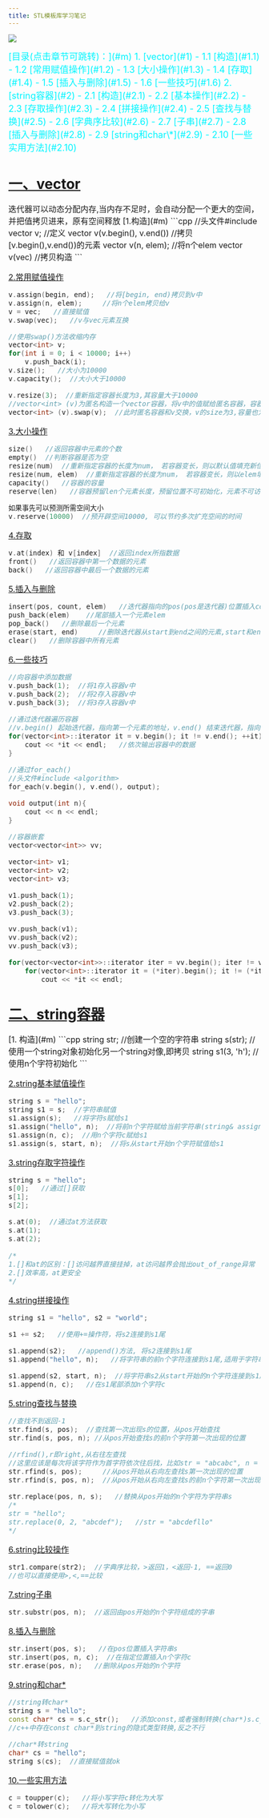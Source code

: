 ```yaml
---
title: STL模板库学习笔记
---
```

![](https://miao.su/images/2019/02/05/095b2b39b.png)
<!--more-->
<font size = 4 color = "#00F5FF">
[<span id = "m">目录(点击章节可跳转)：</span>](#m)
1. [vector](#1)
- 1.1 [构造](#1.1)
- 1.2 [常用赋值操作](#1.2)
- 1.3 [大小操作](#1.3)
- 1.4 [存取](#1.4)
- 1.5 [插入与删除](#1.5)
- 1.6 [一些技巧](#1.6)
2. [string容器](#2)
- 2.1 [构造](#2.1)
- 2.2 [基本操作](#2.2)
- 2.3 [存取操作](#2.3)
- 2.4 [拼接操作](#2.4)
- 2.5 [查找与替换](#2.5)
- 2.6 [字典序比较](#2.6)
- 2.7 [子串](#2.7)
- 2.8 [插入与删除](#2.8)
- 2.9 [string和char\*](#2.9)
- 2.10 [一些实用方法](#2.10)
</font>

# <span id="1">[**一、vector**](#m)</span>
<font size = 3>
迭代器可以动态分配内存,当内存不足时，会自动分配一个更大的空间，并把值拷贝进来，原有空间释放
<span id = "1.1">[1.构造](#m)</span>
```cpp
//头文件#include <vector>
vector<T> v;    //定义
vector<T> v(v.begin(), v.end())  //拷贝[v.begin(),v.end())的元素
vector<T> v(n, elem);    //将n个elem
vector<T> v(vec)     //拷贝构造
```

[<span id = "1.2">2.常用赋值操作</span>](#m)
```cpp
v.assign(begin, end);   //将[begin, end)拷贝到v中
v.assign(n, elem);     //将n个elem拷贝给v
v = vec;   //直接赋值
v.swap(vec);   //v与vec元素互换

//使用swap()方法收缩内存
vector<int> v;
for(int i = 0; i < 10000; i++)
	v.push_back(i);
v.size();   //大小为10000
v.capacity();  //大小大于10000

v.resize(3);  //重新指定容器长度为3,其容量大于10000
//vector<int> (v)为匿名构造一个vector容器，将v中的值赋给匿名容器，容器size为3,容量为3
vector<int> (v).swap(v);  //此时匿名容器和v交换，v的size为3,容量也为3,匿名容器空间被系统自动回收
```

[<span id = "1.3">3.大小操作</span>](#m)
```cpp
size()   //返回容器中元素的个数
empty()  //判断容器是否为空
resize(num)  //重新指定容器的长度为num， 若容器变长，则以默认值填充新位置，如果容器变短，则末尾超出容器长度的元素被删除
resize(num, elem)  //重新指定容器的长度为num， 若容器变长，则以elem填充新位置，如果容器变短，则末尾超出容器长度的元素被删除
capacity()   //容器的容量
reserve(len)   //容器预留len个元素长度，预留位置不可初始化，元素不可访问

如果事先可以预测所需空间大小
v.reserve(10000)  //预开辟空间10000, 可以节约多次扩充空间的时间

```

[<span id = "1.4">4.存取</span>](#m)
```cpp
v.at(index) 和 v[index]  //返回index所指数据
front()   //返回容器中第一个数据的元素
back()   //返回容器中最后一个数据的元素
```

[<span id = "1.5">5.插入与删除</span>](#m)
```cpp
insert(pos, count, elem)   //迭代器指向的pos(pos是迭代器)位置插入count个elem元素
push_back(elem)    //尾部插入一个元素elem
pop_back()   //删除最后一个元素
erase(start, end)     //删除迭代器从start到end之间的元素,start和end是迭代器
clear()   //删除容器中所有元素
```

[<span id = "1.6">6.一些技巧</span>](#m)
```cpp
//向容器中添加数据
v.push_back(1);  //将1存入容器v中
v.push_back(2);  //将2存入容器v中
v.push_back(3);  //将3存入容器v中

//通过迭代器遍历容器
//v.begin() 起始迭代器，指向第一个元素的地址，v.end() 结束迭代器，指向最后一个元素的下一个地址
for(vector<int>::iterator it = v.begin(); it != v.end(); ++it){   	
	cout << *it << endl;   //依次输出容器中的数据
}

//通过for_each()
//头文件#include <algorithm>
for_each(v.begin(), v.end(), output);    

void output(int n){
	cout << n << endl;
}

//容器嵌套
vector<vector<int>> vv;

vector<int> v1;
vector<int> v2;
vector<int> v3;

v1.push_back(1);
v2.push_back(2);
v3.push_back(3);

vv.push_back(v1);
vv.push_back(v2);
vv.push_back(v3);

for(vector<vector<int>>::iterator iter = vv.begin(); iter != vv.end(); ++iter)
	for(vector<int>::iterator it = (*iter).begin(); it != (*iter).end(); ++it)
		cout << *it << endl;
```
</font>

# [<span id = "2">**二、string容器**</span>](#m)
<font size = 3>
[<span id = "2.1">1. 构造</span>](#m)
```cpp
string str;   //创建一个空的字符串
string s(str);  //使用一个string对象初始化另一个string对像,即拷贝
string s1(3, 'h');   //使用n个字符初始化
```

[<span id = "2.2">2.string基本赋值操作</span>](#m)
```cpp
string s = "hello";
string s1 = s;  //字符串赋值 
s1.assign(s);   //将字符s赋给s1
s1.assign("hello", n);  //将前n个字符赋给当前字符串(string& assign(const char* s, int n)), 这里貌似使用常量字符串或者字符数组是这样的，如果是变量字符串，那么是从n位置开始之后的字符串,如果n是3, 那么s1 = "lo";
s1.assign(n, c);  //用n个字符c赋给s1
s1.assign(s, start, n);  //将s从start开始n个字符赋值给s1
```
 
[<span id = "2.3">3.string存取字符操作</span>](#m)
```cpp
string s = "hello";
s[0];   //通过[]获取
s[1];
s[2];

s.at(0);  //通过at方法获取
s.at(1);
s.at(2);
 
/*
1.[]和at的区别：[]访问越界直接挂掉，at访问越界会抛出out_of_range异常
2.[]效率高，at更安全
*/
```

[<span id = "2.4">4.string拼接操作</span>](#m)
```cpp
string s1 = "hello", s2 = "world";

s1 += s2;   //使用+=操作符，将s2连接到s1尾

s1.append(s2);   //append()方法, 将s2连接到s1尾
s1.append("hello", n);   //将字符串的前n个字符连接到s1尾,适用于字符串常量和字符数组

s1.append(s2, start, n);  //将字符串s2从start开始的n个字符连接到s1尾
s1.append(n, c);   //在s1尾部添加n个字符c
```

[<span id = "2.5">5.string查找与替换</span>](#m)
```cpp
//查找不到返回-1
str.find(s, pos);  //查找第一次出现s的位置，从pos开始查找
str.find(s, pos, n); //从pos开始查找s的前n个字符第一次出现的位置

//rfind(),r即right,从右往左查找
//这里应该是每次将该字符作为首字符依次往后找，比如str = "abcabc", n = str.find("abc", 3),n = 3;
str.rfind(s, pos);     //从pos开始从右向左查找s第一次出现的位置
str.rfind(s, pos, n);  //从pos开始从右向左查找s的前n个字符第一次出现的位置

str.replace(pos, n, s);   //替换从pos开始的n个字符为字符串s
/*
str = "hello";
str.replace(0, 2, "abcdef");   //str = "abcdefllo"
*/
```

[<span id = "2.6">6.string比较操作</span>](#m)
```cpp
str1.compare(str2);  //字典序比较，>返回1，<返回-1, ==返回0
//也可以直接使用>,<,==比较
```

[<span id = "2.7">7.string子串</span>](#m)
```cpp
str.substr(pos, n);  //返回由pos开始的n个字符组成的字串
```

[<span id = "2.8">8.插入与删除</span>](#m)
```cpp
str.insert(pos, s);   //在pos位置插入字符串s
str.insert(pos, n, c);  //在指定位置插入n个字符c
str.erase(pos, n);   //删除从pos开始的n个字符
```

[<span id = "2.9">9.string和char\*</span>](#m)
```cpp
//string转char*
string s = "hello";
const char* cs = s.c_str();   //添加const,或者强制转换(char*)s.c_str(),因为其返回值是const char*
//c++中存在const char*到string的隐式类型转换,反之不行

//char*转string
char* cs = "hello";
string s(cs);  //直接赋值就ok
```

[<span id = "2.10">10.一些实用方法</span>](#m)
```cpp
c = toupper(c);   //将小写字符c转化为大写
c = tolower(c);   //将大写转化为小写
```
</font>
